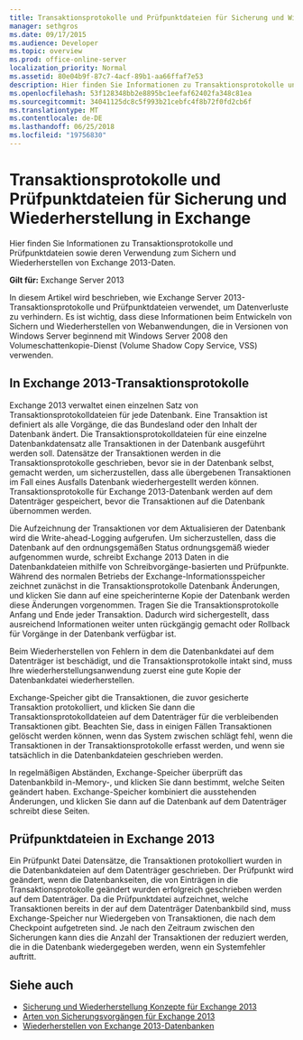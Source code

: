 ```yaml
---
title: Transaktionsprotokolle und Prüfpunktdateien für Sicherung und Wiederherstellung in Exchange
manager: sethgros
ms.date: 09/17/2015
ms.audience: Developer
ms.topic: overview
ms.prod: office-online-server
localization_priority: Normal
ms.assetid: 80e04b9f-87c7-4acf-89b1-aa66ffaf7e53
description: Hier finden Sie Informationen zu Transaktionsprotokolle und Prüfpunktdateien sowie deren Verwendung zum Sichern und Wiederherstellen von Exchange 2013-Daten.
ms.openlocfilehash: 53f128348bb2e8895bc1eefaf62402fa348c81ea
ms.sourcegitcommit: 34041125dc8c5f993b21cebfc4f8b72f0fd2cb6f
ms.translationtype: MT
ms.contentlocale: de-DE
ms.lasthandoff: 06/25/2018
ms.locfileid: "19756830"
---
```

# <a name="transaction-logs-and-checkpoint-files-for-backup-and-restore-in-exchange"></a>Transaktionsprotokolle und Prüfpunktdateien für Sicherung und Wiederherstellung in Exchange

Hier finden Sie Informationen zu Transaktionsprotokolle und Prüfpunktdateien sowie deren Verwendung zum Sichern und Wiederherstellen von Exchange 2013-Daten.
  
**Gilt für:** Exchange Server 2013 
  
In diesem Artikel wird beschrieben, wie Exchange Server 2013-Transaktionsprotokolle und Prüfpunktdateien verwendet, um Datenverluste zu verhindern. Es ist wichtig, dass diese Informationen beim Entwickeln von Sichern und Wiederherstellen von Webanwendungen, die in Versionen von Windows Server beginnend mit Windows Server 2008 den Volumeschattenkopie-Dienst (Volume Shadow Copy Service, VSS) verwenden.
  
## <a name="transaction-logs-in-exchange-2013"></a>In Exchange 2013-Transaktionsprotokolle

Exchange 2013 verwaltet einen einzelnen Satz von Transaktionsprotokolldateien für jede Datenbank. Eine Transaktion ist definiert als alle Vorgänge, die das Bundesland oder den Inhalt der Datenbank ändert. Die Transaktionsprotokolldateien für eine einzelne Datenbankdatensatz alle Transaktionen in der Datenbank ausgeführt werden soll. Datensätze der Transaktionen werden in die Transaktionsprotokolle geschrieben, bevor sie in der Datenbank selbst, gemacht werden, um sicherzustellen, dass alle übergebenen Transaktionen im Fall eines Ausfalls Datenbank wiederhergestellt werden können. Transaktionsprotokolle für Exchange 2013-Datenbank werden auf dem Datenträger gespeichert, bevor die Transaktionen auf die Datenbank übernommen werden. 
  
Die Aufzeichnung der Transaktionen vor dem Aktualisieren der Datenbank wird die Write-ahead-Logging aufgerufen. Um sicherzustellen, dass die Datenbank auf den ordnungsgemäßen Status ordnungsgemäß wieder aufgenommen wurde, schreibt Exchange 2013 Daten in die Datenbankdateien mithilfe von Schreibvorgänge-basierten und Prüfpunkte. Während des normalen Betriebs der Exchange-Informationsspeicher zeichnet zunächst in die Transaktionsprotokolle Datenbank Änderungen, und klicken Sie dann auf eine speicherinterne Kopie der Datenbank werden diese Änderungen vorgenommen. Tragen Sie die Transaktionsprotokolle Anfang und Ende jeder Transaktion. Dadurch wird sichergestellt, dass ausreichend Informationen weiter unten rückgängig gemacht oder Rollback für Vorgänge in der Datenbank verfügbar ist.
  
Beim Wiederherstellen von Fehlern in dem die Datenbankdatei auf dem Datenträger ist beschädigt, und die Transaktionsprotokolle intakt sind, muss Ihre wiederherstellungsanwendung zuerst eine gute Kopie der Datenbankdatei wiederherstellen.
  
Exchange-Speicher gibt die Transaktionen, die zuvor gesicherte Transaktion protokolliert, und klicken Sie dann die Transaktionsprotokolldateien auf dem Datenträger für die verbleibenden Transaktionen gibt. Beachten Sie, dass in einigen Fällen Transaktionen gelöscht werden können, wenn das System zwischen schlägt fehl, wenn die Transaktionen in der Transaktionsprotokolle erfasst werden, und wenn sie tatsächlich in die Datenbankdateien geschrieben werden. 
  
In regelmäßigen Abständen, Exchange-Speicher überprüft das Datenbankbild in-Memory-, und klicken Sie dann bestimmt, welche Seiten geändert haben. Exchange-Speicher kombiniert die ausstehenden Änderungen, und klicken Sie dann auf die Datenbank auf dem Datenträger schreibt diese Seiten.
  
## <a name="checkpoint-files-in-exchange-2013"></a>Prüfpunktdateien in Exchange 2013

Ein Prüfpunkt Datei Datensätze, die Transaktionen protokolliert wurden in die Datenbankdateien auf dem Datenträger geschrieben. Der Prüfpunkt wird geändert, wenn die Datenbankseiten, die von Einträgen in die Transaktionsprotokolle geändert wurden erfolgreich geschrieben werden auf dem Datenträger. Da die Prüfpunktdatei aufzeichnet, welche Transaktionen bereits in der auf dem Datenträger Datenbankbild sind, muss Exchange-Speicher nur Wiedergeben von Transaktionen, die nach dem Checkpoint aufgetreten sind. Je nach den Zeitraum zwischen den Sicherungen kann dies die Anzahl der Transaktionen der reduziert werden, die in die Datenbank wiedergegeben werden, wenn ein Systemfehler auftritt.
  
## <a name="see-also"></a>Siehe auch

- [Sicherung und Wiederherstellung Konzepte für Exchange 2013](backup-and-restore-concepts-for-exchange-2013.md)
- [Arten von Sicherungsvorgängen für Exchange 2013](types-of-backup-operations-for-exchange-2013.md)
- [Wiederherstellen von Exchange 2013-Datenbanken](restoring-exchange-2013-databases.md)
    

